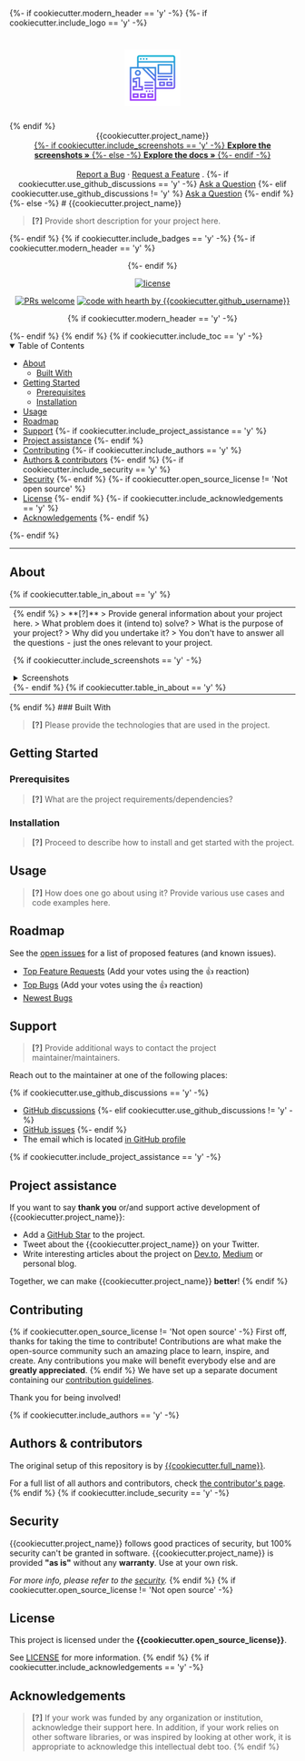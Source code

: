 {%- if cookiecutter.modern_header == 'y' -%}
{%- if cookiecutter.include_logo == 'y' -%}
<h1 align="center">
  <a href="https://github.com/{{cookiecutter.github_username}}/{{cookiecutter.repo_slug}}">
    <!-- Please provide path to your logo here -->
    <img src="docs/images/logo.svg" alt="Logo" width="100" height="100">
  </a>
</h1>
{% endif %}
<div align="center">
  {{cookiecutter.project_name}}
  <br />
  <a href="#about">
  {%- if cookiecutter.include_screenshots == 'y' -%}
  <strong>Explore the screenshots »</strong>
  {%- else -%}
  <strong>Explore the docs »</strong>
  {%- endif -%}
  </a>
  <br />
  <br />
  <a href="https://github.com/{{cookiecutter.github_username}}/{{cookiecutter.repo_slug}}/issues/new?assignees=&labels=bug&template=01_BUG_REPORT.md&title=bug%3A+">Report a Bug</a>
  ·
  <a href="https://github.com/{{cookiecutter.github_username}}/{{cookiecutter.repo_slug}}/issues/new?assignees=&labels=enhancement&template=02_FEATURE_REQUEST.md&title=feat%3A+">Request a Feature</a>
  .
  {%- if cookiecutter.use_github_discussions == 'y' -%}
  <a href="https://github.com/{{cookiecutter.github_username}}/{{cookiecutter.repo_slug}}/discussions">Ask a Question</a>
  {%- elif cookiecutter.use_github_discussions != 'y' %}
  <a href="https://github.com/{{cookiecutter.github_username}}/{{cookiecutter.repo_slug}}/issues/new?assignees=&labels=question&template=04_SUPPORT_QUESTION.md&title=support%3A+">Ask a Question</a>
  {%- endif %}
</div>
{%- else -%}
# {{cookiecutter.project_name}}

> **[?]** 
> Provide short description for your project here.

{%- endif %}
{% if cookiecutter.include_badges == 'y' -%}
{%- if cookiecutter.modern_header == 'y' %}
<div align="center">
{%- endif %}
<br />

[![license](https://img.shields.io/github/license/{{cookiecutter.github_username}}/{{cookiecutter.repo_slug}}.svg?style=flat-square)](LICENSE)

[![PRs welcome](https://img.shields.io/badge/PRs-welcome-ff69b4.svg?style=flat-square)](https://github.com/{{cookiecutter.github_username}}/{{cookiecutter.repo_slug}}/issues?q=is%3Aissue+is%3Aopen+label%3A%22help+wanted%22)
[![code with hearth by {{cookiecutter.github_username}}](https://img.shields.io/badge/%3C%2F%3E%20with%20%E2%99%A5%20by-{{cookiecutter.github_username}}-ff1414.svg?style=flat-square)](https://github.com/{{cookiecutter.github_username}})

{% if cookiecutter.modern_header == 'y' -%}
</div>
{%- endif %}
{% endif %}
{% if cookiecutter.include_toc == 'y' -%}
<details open="open">
<summary>Table of Contents</summary>

- [About](#about)
  - [Built With](#built-with)
- [Getting Started](#getting-started)
  - [Prerequisites](#prerequisites)
  - [Installation](#installation)
- [Usage](#usage)
- [Roadmap](#roadmap)
- [Support](#support)
{%- if cookiecutter.include_project_assistance == 'y' %}
- [Project assistance](#project-assistance)
{%- endif %}
- [Contributing](#contributing)
{%- if cookiecutter.include_authors == 'y' %}
- [Authors & contributors](#authors--contributors)
{%- endif %}
{%- if cookiecutter.include_security == 'y' %}
- [Security](#security)
{%- endif %}
{%- if cookiecutter.open_source_license != 'Not open source' %}
- [License](#license)
{%- endif %}
{%- if cookiecutter.include_acknowledgements == 'y' %}
- [Acknowledgements](#acknowledgements)
{%- endif %}

</details>
{%- endif %}

---

## About
{% if cookiecutter.table_in_about == 'y' %}
<table><tr><td>
{% endif %}
> **[?]**
> Provide general information about your project here.
> What problem does it (intend to) solve?
> What is the purpose of your project?
> Why did you undertake it?
> You don't have to answer all the questions - just the ones relevant to your project.

{% if cookiecutter.include_screenshots == 'y' -%}
<details>
<summary>Screenshots</summary>
<br>

> **[?]**
> Please provide your screenshots here.

|                               Home Page                               |                               Login Page                               |
| :-------------------------------------------------------------------: | :--------------------------------------------------------------------: |
| <img src="docs/images/screenshot.png" title="Home Page" width="100%"> | <img src="docs/images/screenshot.png" title="Login Page" width="100%"> |

</details>
{%- endif %}
{% if cookiecutter.table_in_about == 'y' %}
</td></tr></table>
{% endif %}
### Built With

> **[?]**
> Please provide the technologies that are used in the project.

## Getting Started

### Prerequisites

> **[?]**
> What are the project requirements/dependencies?

### Installation

> **[?]**
> Proceed to describe how to install and get started with the project.

## Usage

> **[?]**
> How does one go about using it?
> Provide various use cases and code examples here.

## Roadmap

See the [open issues](https://github.com/{{cookiecutter.github_username}}/{{cookiecutter.repo_slug}}/issues) for a list of proposed features (and known issues).

- [Top Feature Requests](https://github.com/{{cookiecutter.github_username}}/{{cookiecutter.repo_slug}}/issues?q=label%3Aenhancement+is%3Aopen+sort%3Areactions-%2B1-desc) (Add your votes using the 👍 reaction)
- [Top Bugs](https://github.com/{{cookiecutter.github_username}}/{{cookiecutter.repo_slug}}/issues?q=is%3Aissue+is%3Aopen+label%3Abug+sort%3Areactions-%2B1-desc) (Add your votes using the 👍 reaction)
- [Newest Bugs](https://github.com/{{cookiecutter.github_username}}/{{cookiecutter.repo_slug}}/issues?q=is%3Aopen+is%3Aissue+label%3Abug)

## Support

> **[?]**
> Provide additional ways to contact the project maintainer/maintainers.

Reach out to the maintainer at one of the following places:

{% if cookiecutter.use_github_discussions == 'y' -%}
- [GitHub discussions](https://github.com/{{cookiecutter.github_username}}/{{cookiecutter.repo_slug}}/discussions)
{%- elif cookiecutter.use_github_discussions != 'y' -%}
- [GitHub issues](https://github.com/{{cookiecutter.github_username}}/{{cookiecutter.repo_slug}}/issues/new?assignees=&labels=question&template=04_SUPPORT_QUESTION.md&title=support%3A+)
{%- endif %}
- The email which is located [in GitHub profile](https://github.com/{{cookiecutter.github_username}})

{% if cookiecutter.include_project_assistance == 'y' -%}
## Project assistance

If you want to say **thank you** or/and support active development of {{cookiecutter.project_name}}:

- Add a [GitHub Star](https://github.com/{{cookiecutter.github_username}}/{{cookiecutter.repo_slug}}) to the project.
- Tweet about the {{cookiecutter.project_name}} on your Twitter.
- Write interesting articles about the project on [Dev.to](https://dev.to/), [Medium](https://medium.com/) or personal blog.

Together, we can make {{cookiecutter.project_name}} **better**!
{% endif %}
## Contributing

{% if cookiecutter.open_source_license != 'Not open source' -%}
First off, thanks for taking the time to contribute! Contributions are what make the open-source community such an amazing place to learn, inspire, and create. Any contributions you make will benefit everybody else and are **greatly appreciated**.
{% endif %}
We have set up a separate document containing our [contribution guidelines](docs/CONTRIBUTING.md).

Thank you for being involved!

{% if cookiecutter.include_authors == 'y' -%}
## Authors & contributors

The original setup of this repository is by [{{cookiecutter.full_name}}](https://github.com/{{cookiecutter.github_username}}).

For a full list of all authors and contributors, check [the contributor's page](https://github.com/{{cookiecutter.github_username}}/{{cookiecutter.repo_slug}}/contributors).
{% endif %}
{% if cookiecutter.include_security == 'y' -%}
## Security

{{cookiecutter.project_name}} follows good practices of security, but 100% security can't be granted in software.
{{cookiecutter.project_name}} is provided **"as is"** without any **warranty**. Use at your own risk.

_For more info, please refer to the [security](docs/SECURITY.md)._
{% endif %}
{% if cookiecutter.open_source_license != 'Not open source' -%}
## License

This project is licensed under the **{{cookiecutter.open_source_license}}**.

See [LICENSE](LICENSE) for more information.
{% endif %}
{% if cookiecutter.include_acknowledgements == 'y' -%}
## Acknowledgements

> **[?]**
> If your work was funded by any organization or institution, acknowledge their support here.
> In addition, if your work relies on other software libraries, or was inspired by looking at other work, it is appropriate to acknowledge this intellectual debt too.
{% endif %}